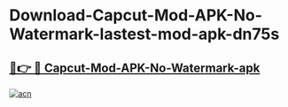 # Download-Capcut-Mod-APK-No-Watermark-lastest-mod-apk-dn75s

<h2><a href="https://apkcomod.com?title=Capcut-Mod-APK-No-Watermark">🔗👉 🔴 Capcut-Mod-APK-No-Watermark-apk </a></h2>

[![acn](https://github.com/user-attachments/assets/0f9c940e-d8b0-45ae-aac7-cd30a18b3e1c)](https://apkcomod.com?title=Capcut-Mod-APK-No-Watermark)
